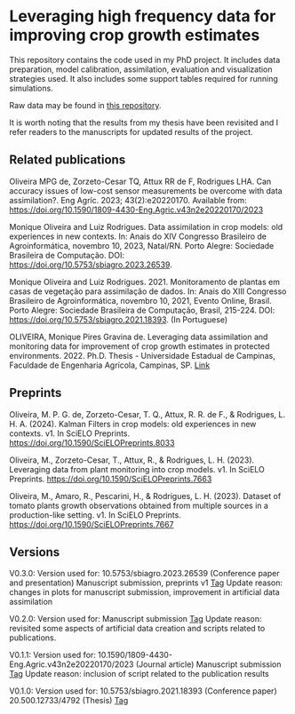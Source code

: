 # Leveraging high frequency data for improving crop growth estimates

This repository contains the code used in my PhD project. It includes data preparation, model calibration, assimilation, evaluation and visualization strategies used. It also includes some support tables required for running simulations.

Raw data may be found in [this repository](https://doi.org/10.25824/redu/EP4NGO).

It is worth noting that the results from my thesis have been revisited and I refer readers to the manuscripts for updated results of the project.

## Related publications
Oliveira MPG de, Zorzeto-Cesar TQ, Attux RR de F, Rodrigues LHA. Can accuracy issues of low-cost sensor measurements be overcome with data assimilation?. Eng Agríc. 2023; 43(2):e20220170. Available from: https://doi.org/10.1590/1809-4430-Eng.Agric.v43n2e20220170/2023

Monique Oliveira and Luiz Rodrigues. Data assimilation in crop models: old experiences in new contexts. In: Anais do XIV Congresso Brasileiro de Agroinformática, novembro 10, 2023, Natal/RN. Porto Alegre: Sociedade Brasileira de Computação. DOI: https://doi.org/10.5753/sbiagro.2023.26539. 

Monique Oliveira and Luiz Rodrigues. 2021. Monitoramento de plantas em casas de vegetação para assimilação de dados. In: Anais do XIII Congresso Brasileiro de Agroinformática, novembro 10, 2021, Evento Online, Brasil. Porto Alegre: Sociedade Brasileira de Computação, Brasil, 215-224. DOI: https://doi.org/10.5753/sbiagro.2021.18393. (In Portuguese)

OLIVEIRA, Monique Pires Gravina de. Leveraging data assimilation and monitoring data for improvement of crop growth estimates in protected environments. 2022. Ph.D. Thesis - Universidade Estadual de Campinas, Faculdade de Engenharia Agrícola, Campinas, SP. [Link](https://hdl.handle.net/20.500.12733/4792)

## Preprints
Oliveira, M. P. G. de, Zorzeto-Cesar, T. Q., Attux, R. R. de F., & Rodrigues, L. H. A. (2024). Kalman Filters in crop models: old experiences in new contexts. v1. In SciELO Preprints. https://doi.org/10.1590/SciELOPreprints.8033

Oliveira, M., Zorzeto-Cesar, T., Attux, R., & Rodrigues, L. H. (2023). Leveraging data from plant monitoring into crop models. v1. In SciELO Preprints. https://doi.org/10.1590/SciELOPreprints.7663

Oliveira, M., Amaro, R., Pescarini, H., & Rodrigues, L. H. (2023). Dataset of tomato plants growth observations obtained from multiple sources in a production-like setting. v1. In SciELO Preprints. https://doi.org/10.1590/SciELOPreprints.7667

## Versions
V0.3.0: Version used for:
    10.5753/sbiagro.2023.26539 (Conference paper and presentation)
    Manuscript submission, preprints v1
    [Tag](https://github.com/mnqoliveira/data-assimilation-tomato-models/releases/tag/v0.3.0)
    Update reason: changes in plots for manuscript submission, improvement in artificial data assimilation

V0.2.0: Version used for:
    Manuscript submission
    [Tag](https://github.com/mnqoliveira/data-assimilation-tomato-models/releases/tag/v0.2.0)
    Update reason: revisited some aspects of artificial data creation and scripts related to publications.

V0.1.1: Version used for:
    10.1590/1809-4430-Eng.Agric.v43n2e20220170/2023 (Journal article) 
    Manuscript submission
    [Tag](https://github.com/mnqoliveira/data-assimilation-tomato-models/releases/tag/v0.1.1)
    Update reason: inclusion of script related to the publication results

V0.1.0: Version used for:
    10.5753/sbiagro.2021.18393 (Conference paper)
    20.500.12733/4792 (Thesis)
[Tag](https://github.com/mnqoliveira/data-assimilation-tomato-models/releases/tag/v0.1.0)
